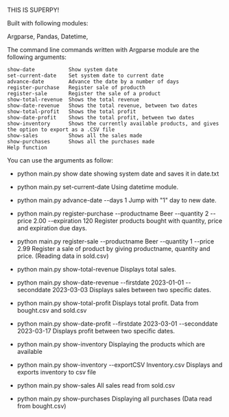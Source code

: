 THIS IS SUPERPY!

Built with following modules:

Argparse, Pandas, Datetime, 

The command line commands written with Argparse module are the following arguments:
    
    show-date           Show system date
    set-current-date    Set system date to current date
    advance-date        Advance the date by a number of days
    register-purchase   Register sale of producth
    register-sale       Register the sale of a product
    show-total-revenue  Shows the total revenue
    show-date-revenue   Shows the total revenue, between two dates
    show-total-profit   Shows the total profit
    show-date-profit    Shows the total profit, between two dates
    show-inventory      Shows the currently available products, and gives the option to export as a .CSV file
    show-sales          Shows all the sales made
    show-purchases      Shows all the purchases made
    Help function

You can use the arguments as follow:

- python main.py show date  showing system date and saves it in date.txt

- python main.py set-current-date 
Using datetime module.

- python main.py advance-date --days 1
Jump with "1" day to new date.

- python main.py register-purchase --productname Beer --quantity 2 --price 2.00 --expiration 120
Register products bought with quantity, price and expiration due days.

- python main.py register-sale --productname Beer --quantity 1 --price 2.99
Register a sale of product by giving productname, quantity and price. (Reading data in sold.csv)

- python main.py show-total-revenue
Displays total sales.

- python main.py show-date-revenue --firstdate 2023-01-01 --seconddate 2023-03-03
Displays sales between two specific dates.

- python main.py show-total-profit
Displays total profit. Data from bought.csv and sold.csv

- python main.py show-date-profit --firstdate 2023-03-01 --seconddate 2023-03-17
Displays profit between two specific dates. 

- python main.py show-inventory
Displaying the products which are available

- python main.py show-inventory --exportCSV Inventory.csv
Displays and exports inventory to csv file

- python main.py show-sales
All sales read from sold.csv

- python main.py show-purchases
Displaying all purchases (Data read from bought.csv)




